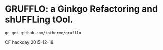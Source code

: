 # GRUFFLO: a Ginkgo Refactoring and shUFFLing tOol.

```
go get github.com/totherme/grufflo
```

CF hackday 2015-12-18.
